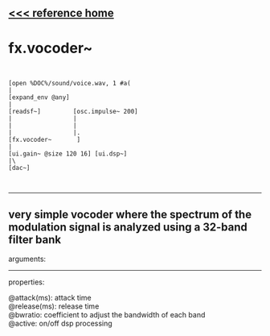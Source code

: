 [<<< reference home](ceammc_lib.md)
---

# fx.vocoder~

```


[open %DOC%/sound/voice.wav, 1 #a(
|
[expand_env @any]
|
[readsf~]         [osc.impulse~ 200]
|                 |
|                 |
|                 |.
[fx.vocoder~       ]
|
[ui.gain~ @size 120 16] [ui.dsp~]
|\
[dac~]

            
```
---
very simple vocoder where the spectrum of the modulation signal is
            analyzed using a 32-band filter bank
---
arguments:


---
properties:

@attack(ms): attack time<br>
@release(ms): release time<br>
@bwratio: 
            coefficient to adjust the bandwidth of each band<br>
@active: on/off dsp
            processing<br>


